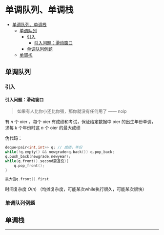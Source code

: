 # 单调队列、单调栈

- [单调队列、单调栈](#单调队列单调栈)
  - [单调队列](#单调队列)
    - [引入](#引入)
      - [引入问题：滑动窗口](#引入问题滑动窗口)
    - [单调队列例题](#单调队列例题)
  - [单调栈](#单调栈)

## 单调队列

### 引入

#### 引入问题：滑动窗口

> 如果有人比你小还比你强，那你就没有任何用了 —— noip

有 $n$ 个 oier ，每个 oier 有成绩和考试，保证给定数据中 oier 的出生年份单调，求每 $k$ 个年份时这 $n$ 个 oier 的最大成绩

伪代码：

```cpp
deque<pair<int,int>> q; // 成绩，年份
while(!q.empty() && newgrade>q.back()) q.pop_back;
q.push_back(newgrade,newyear);
while(q.front().second要退役){
    q.pop_front();
}

最大值q.front().first
```

时间复杂度 $O(n)$ （均摊复杂度，可能某次while执行很久，可能某次很快）

### 单调队列例题

## 单调栈

---
